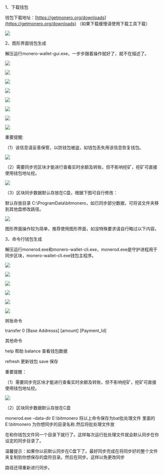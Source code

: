 ﻿
1、下载钱包

钱包下载地址：[https://getmonero.org/downloads](https://getmonero.org/downloads)  （如果下载缓慢请使用下载工具下载）

![](../XMR/images/0201.png)

2、图形界面钱包生成

解压运行monero-wallet-gui.exe，一步步跟着操作就好了，就不在描述了。

![](../XMR/images/0202.png)

![](../XMR/images/0203.png)

![](../XMR/images/0204.png)

![](../XMR/images/0205.png)

![](../XMR/images/0206.png)

![](../XMR/images/0207.png)

![](../XMR/images/0208.png)

![](../XMR/images/0209.png)

重要提醒:

（1）该信息请妥善保管，以防钱包被盗，如钱包丢失用该信息恢复钱包。

![](../XMR/images/0210.png)

（2）需要同步完区块才能进行查看实时余额及转账，但不影响挖矿，挖矿可直接使用钱包地址挖。

![](../XMR/images/0211.png)

（3）区块同步数据默认存放在C盘，根据下图可自行修改：

默认存放目录 C:\ProgramData\bitmonero，如已同步部分数据，可将该文件夹移到其他盘修改路径。

![](../XMR/images/0212.png)

图形界面操作较为简单，推荐使用图形界面，如没特殊要求请自行略过以下内容。

3、命令行钱包生成

解压运行monerod.exe和monero-wallet-cli.exe，monerod.exe是守护进程用于同步区块，monero-wallet-cli.exe钱包主程序。

![](../XMR/images/0213.png)

![](../XMR/images/0214.png)

![](../XMR/images/0215.png)

![](../XMR/images/0216.png)

![](../XMR/images/0217.png)

![](../XMR/images/0218.png)

转账命令

transfer 0 [Base Addresss] [amount] [Payment_Id]

其他命令

help 帮助                  balance 查看钱包数据

refresh 更新钱包              save 保存

重要提醒：

（1）需要同步完区块才能进行查看实时余额及转账，但不影响挖矿，挖矿可直接使用钱包地址挖。

![](../XMR/images/0219.png)

（2）区块同步数据默认存放在C盘

monerod.exe –data-dir E:\bitmonero 将以上命令保存为bat批处理文件 里面的E:\bitmonero 为你想同步的目录名称.然后将批处理文件放

在和你钱包文件同一个目录下就行了。这样每次运行批处理文件就会默认同步在你设定的同步目录了。

温馨提示：如果你以前默认同步在C盘下了。最好同步完成在将同步好的整个文件夹复制到你想保存的盘符目录。然后在同步。这样以免更改同步

路径还得重新进行同步。

